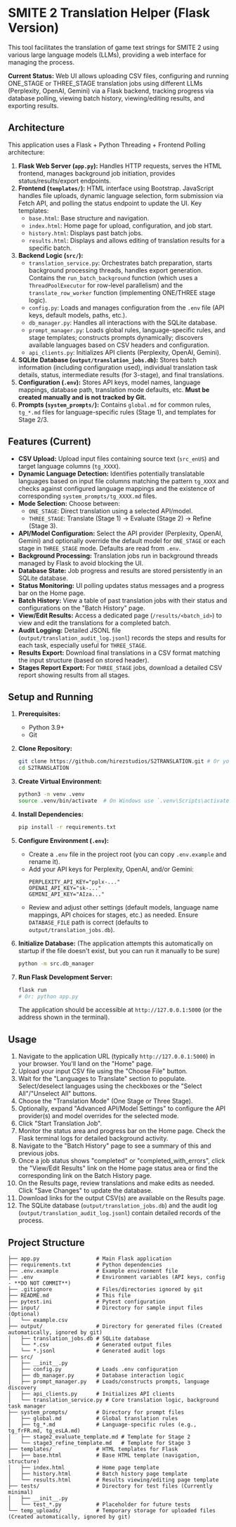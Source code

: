 # SMITE 2 Translation Helper (Flask Version)

This tool facilitates the translation of game text strings for SMITE 2 using various large language models (LLMs), providing a web interface for managing the process.

**Current Status:** Web UI allows uploading CSV files, configuring and running ONE_STAGE or THREE_STAGE translation jobs using different LLMs (Perplexity, OpenAI, Gemini) via a Flask backend, tracking progress via database polling, viewing batch history, viewing/editing results, and exporting results.

## Architecture

This application uses a Flask + Python Threading + Frontend Polling architecture:

1.  **Flask Web Server (`app.py`):** Handles HTTP requests, serves the HTML frontend, manages background job initiation, provides status/results/export endpoints.
2.  **Frontend (`templates/`):** HTML interface using Bootstrap. JavaScript handles file uploads, dynamic language selection, form submission via Fetch API, and polling the status endpoint to update the UI. Key templates:
    *   `base.html`: Base structure and navigation.
    *   `index.html`: Home page for upload, configuration, and job start.
    *   `history.html`: Displays past batch jobs.
    *   `results.html`: Displays and allows editing of translation results for a specific batch.
3.  **Backend Logic (`src/`):**
    *   `translation_service.py`: Orchestrates batch preparation, starts background processing threads, handles export generation. Contains the `run_batch_background` function (which uses a `ThreadPoolExecutor` for row-level parallelism) and the `translate_row_worker` function (implementing ONE/THREE stage logic).
    *   `config.py`: Loads and manages configuration from the `.env` file (API keys, default models, paths, etc.).
    *   `db_manager.py`: Handles all interactions with the SQLite database.
    *   `prompt_manager.py`: Loads global rules, language-specific rules, and stage templates; constructs prompts dynamically; discovers available languages based on CSV headers and configuration.
    *   `api_clients.py`: Initializes API clients (Perplexity, OpenAI, Gemini).
4.  **SQLite Database (`output/translation_jobs.db`):** Stores batch information (including configuration used), individual translation task details, status, intermediate results (for 3-stage), and final translations.
5.  **Configuration (`.env`):** Stores API keys, model names, language mappings, database path, translation mode defaults, etc. **Must be created manually and is not tracked by Git.**
6.  **Prompts (`system_prompts/`):** Contains `global.md` for common rules, `tg_*.md` files for language-specific rules (Stage 1), and templates for Stage 2/3.

## Features (Current)

*   **CSV Upload:** Upload input files containing source text (`src_enUS`) and target language columns (`tg_XXXX`).
*   **Dynamic Language Detection:** Identifies potentially translatable languages based on input file columns matching the pattern `tg_XXXX` and checks against configured language mappings and the existence of corresponding `system_prompts/tg_XXXX.md` files.
*   **Mode Selection:** Choose between:
    *   `ONE_STAGE`: Direct translation using a selected API/model.
    *   `THREE_STAGE`: Translate (Stage 1) -> Evaluate (Stage 2) -> Refine (Stage 3).
*   **API/Model Configuration:** Select the API provider (Perplexity, OpenAI, Gemini) and optionally override the default model for `ONE_STAGE` or each stage in `THREE_STAGE` mode. Defaults are read from `.env`.
*   **Background Processing:** Translation jobs run in background threads managed by Flask to avoid blocking the UI.
*   **Database State:** Job progress and results are stored persistently in an SQLite database.
*   **Status Monitoring:** UI polling updates status messages and a progress bar on the Home page.
*   **Batch History:** View a table of past translation jobs with their status and configurations on the "Batch History" page.
*   **View/Edit Results:** Access a dedicated page (`/results/<batch_id>`) to view and edit the translations for a completed batch.
*   **Audit Logging:** Detailed JSONL file (`output/translation_audit_log.jsonl`) records the steps and results for each task, especially useful for `THREE_STAGE`.
*   **Results Export:** Download final translations in a CSV format matching the input structure (based on stored header).
*   **Stages Report Export:** For `THREE_STAGE` jobs, download a detailed CSV report showing results from all stages.

## Setup and Running

1.  **Prerequisites:**
    *   Python 3.9+
    *   Git

2.  **Clone Repository:**
    ```bash
    git clone https://github.com/hirezstudios/S2TRANSLATION.git # Or your fork
    cd S2TRANSLATION
    ```

3.  **Create Virtual Environment:**
    ```bash
    python3 -m venv .venv
    source .venv/bin/activate  # On Windows use `.venv\Scripts\activate`
    ```

4.  **Install Dependencies:**
    ```bash
    pip install -r requirements.txt
    ```

5.  **Configure Environment (`.env`):**
    *   Create a `.env` file in the project root (you can copy `.env.example` and rename it).
    *   Add your API keys for Perplexity, OpenAI, and/or Gemini:
        ```dotenv
        PERPLEXITY_API_KEY="pplx-..."
        OPENAI_API_KEY="sk-..."
        GEMINI_API_KEY="AIza..."
        ```
    *   Review and adjust other settings (default models, language name mappings, API choices for stages, etc.) as needed. Ensure `DATABASE_FILE` path is correct (defaults to `output/translation_jobs.db`).

6.  **Initialize Database:** (The application attempts this automatically on startup if the file doesn't exist, but you can run it manually to be sure)
    ```bash
    python -m src.db_manager
    ```

7.  **Run Flask Development Server:**
    ```bash
    flask run
    # Or: python app.py
    ```
    The application should be accessible at `http://127.0.0.1:5000` (or the address shown in the terminal).

## Usage

1.  Navigate to the application URL (typically `http://127.0.0.1:5000`) in your browser. You'll land on the "Home" page.
2.  Upload your input CSV file using the "Choose File" button.
3.  Wait for the "Languages to Translate" section to populate. Select/deselect languages using the checkboxes or the "Select All"/"Unselect All" buttons.
4.  Choose the "Translation Mode" (One Stage or Three Stage).
5.  Optionally, expand "Advanced API/Model Settings" to configure the API provider(s) and model overrides for the selected mode.
6.  Click "Start Translation Job".
7.  Monitor the status area and progress bar on the Home page. Check the Flask terminal logs for detailed background activity.
8.  Navigate to the "Batch History" page to see a summary of this and previous jobs.
9.  Once a job status shows "completed" or "completed_with_errors", click the "View/Edit Results" link on the Home page status area or find the corresponding link on the Batch History page.
10. On the Results page, review translations and make edits as needed. Click "Save Changes" to update the database.
11. Download links for the output CSV(s) are available on the Results page.
12. The SQLite database (`output/translation_jobs.db`) and the audit log (`output/translation_audit_log.jsonl`) contain detailed records of the process.

## Project Structure

```
├── app.py                  # Main Flask application
├── requirements.txt        # Python dependencies
├── .env.example            # Example environment file
├── .env                    # Environment variables (API keys, config - **DO NOT COMMIT**)
├── .gitignore              # Files/directories ignored by git
├── README.md               # This file
├── pytest.ini              # Pytest configuration
├── input/                  # Directory for sample input files (Optional)
│   └── example.csv
├── output/                 # Directory for generated files (Created automatically, ignored by git)
│   ├── translation_jobs.db # SQLite database
│   └── *.csv               # Generated output files
│   └── *.jsonl             # Generated audit logs
├── src/
│   ├── __init__.py
│   ├── config.py           # Loads .env configuration
│   ├── db_manager.py       # Database interaction logic
│   ├── prompt_manager.py   # Loads/constructs prompts, language discovery
│   ├── api_clients.py      # Initializes API clients
│   └── translation_service.py # Core translation logic, background task manager
├── system_prompts/         # Directory for prompt files
│   ├── global.md           # Global translation rules
│   ├── tg_*.md             # Language-specific rules (e.g., tg_frFR.md, tg_esLA.md)
│   ├── stage2_evaluate_template.md # Template for Stage 2
│   └── stage3_refine_template.md   # Template for Stage 3
├── templates/              # HTML templates for Flask
│   ├── base.html           # Base HTML template (navigation, structure)
│   ├── index.html          # Home page template
│   ├── history.html        # Batch history page template
│   └── results.html        # Results viewing/editing page template
├── tests/                  # Directory for test files (Currently minimal)
│   ├── __init__.py
│   └── test_*.py           # Placeholder for future tests
└── temp_uploads/           # Temporary storage for uploaded files (Created automatically, ignored by git)
``` 